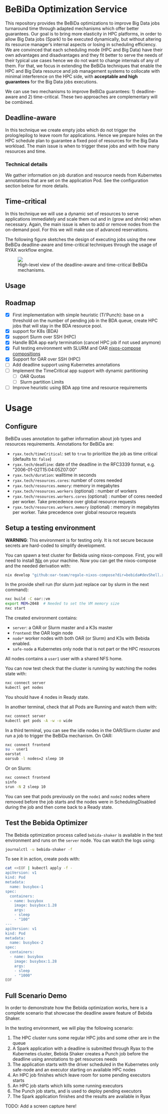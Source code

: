 # BeBiDa Optimization Service

This repository provides the BeBiDa optimizations to improve Big Data jobs turnaround time through adapted mechanisms which offer better guarantees. Our goal is to bring more elasticity in HPC platforms, in order to allow Big Data jobs (Spark) to be executed dynamically, but without altering its resource manager’s internal aspects or losing in scheduling efficiency. We are convinced that each scheduling mode (HPC and Big Data) have their own advantages and disadvantages and they fit better to serve the needs of their typical use cases hence we do not want to change internals of any of them. For that, we focus in extending the BeBiDa techniques that enable the HPC and Big Data resource and job management systems to collocate with minimal interference on the HPC side, with **acceptable and high guarantees** for the Big Data jobs executions.

We can use two mechanisms to improve BeBiDa guarantees: 1) deadline-aware and 2) time-critical. These two approaches are complementary will be combined.

## Deadline-aware

In this technique we create empty jobs which do not trigger the prolog/epilog to leave room for applications. Hence we prepare holes on the HPC schedule plan to guarantee a fixed pool of resources for the Big Data workload. The main issue is when to trigger these jobs and with how many resources and time. 

### Technical details

We gather information on job duration and resource needs from Kubernetes annotations that are set on the application Pod. See the configuration section below for more details.


## Time-critical

In this technique we will use a dynamic set of resources to serve applications immediately and scale them out and in (grow and shrink) when necessary. Again, the main issue is when to add or remove nodes from the on-demand pool. For this we will make use of advanced reservations.

The following figure sketches the design of executing jobs using the new BeBiDa deadline-aware and time-critical techniques through the usage of RYAX workflow engine.

<!---
![BeBiDa optimizations 1{caption=High-level view of the deadline-aware and time-critical BeBiDa mechanisms.}](./figureBOS.png?raw=true)
-->

<figure>
  <img
  src="./figureBOS.png">
  <figcaption>High-level view of the deadline-aware and time-critical BeBiDa mechanisms.</figcaption>
</figure>



## Usage

## Roadmap

- [X] First implementation with simple heuristic (Ti'Punch):
    base on a threshold on the number of pending job in the BDA queue, create
    HPC jobs that will stay in the BDA resource pool.
- [X] support for K8s (BDA)
- [X] support Slurm over SSH (HPC)
- [X] Handle BDA app early termination (cancel HPC job if not used anymore)
- [X] Full testing environment with SLURM and OAR [nixos-compose compositions](https://github.com/oar-team/regale-nixos-compose/tree/main/bebida)
- [X] Support for OAR over SSH (HPC)
- [ ] Add deadline support using Kubernetes annotations
- [ ] Implement the TimeCritical app support with dynamic partitioning
  - [ ] OAR Quotas
  - [ ] Slurm partition Limits
- [ ] Improve heuristic using BDA app time and resource requirements

# Usage

## Configure

BeBiDa uses annotation to gather information about job types and resources requirements. Annotations for BeBiDa are:

* `ryax.tech/timeCritical`: set to `true` to prioritize the job as time critical (defaults to: `false`)
* `ryax.tech/deadline`: date of the deadline in the RFC3339 format, e.g. "2006-01-02T15:04:05Z07:00"
* `ryax.tech/duration`: walltime in seconds​
* `ryax.tech/resources.cores`: number of cores needed
* `ryax.tech/resources.memory`​: memory in megabytes
* `ryax.tech/resources.workers` (optional) ​: number of workers
* `ryax.tech/resources.workers.cores`  (optional) : number of cores needed per worker. Take precedence over global resource requests
* `ryax.tech/resources.workers.memory`​ (optional) : memory in megabytes per worker. Take precedence over global resource requests

## Setup a testing environment

**WARNING**: This environment is for testing only. It is not secure because
secrets are hard-coded to simplify development.

You can spawn a test cluster for Bebida using nixos-compose. First, you will need to install [Nix](https://github.com/DeterminateSystems/nix-installer) on your machine. Now you can get the nixos-compose and the needed derivation with:
```sh
nix develop "github:oar-team/regale-nixos-compose?dir=bebida#devShell.x86_64-linux"
```

In the provide shell run  (for slurm just replace oar by slurm in the next command):
```sh
nxc build -C oar::vm
export MEM=2048  # Needed to set the VM memory size
nxc start
```

The created environment contains:

* `server`: a OAR or Slurm master and a K3s master
* `frontend`: the OAR login node
* `node*` worker nodes with both OAR (or Slurm) and K3s with Bebida enabled.
* `safe-node` a Kubernetes only node that is not part or the HPC resources

All nodes contains a `user1` user with a shared NFS home.

You can now test check that the cluster is running by watching the nodes state with:
```sh
nxc connect server
kubectl get nodes
```
You should have 4 nodes in Ready state.

In another terminal, check that all Pods are Running and watch them with:
```sh
nxc connect server
kubectl get pods -A -w -o wide
```

In a third terminal, you can see the idle nodes in the OAR/Slurm cluster and run a job to trigger the BeBiDa mechanism.
On OAR:
```sh
nxc connect frontend
su - user1
oarstat
oarsub -l nodes=2 sleep 10
```

Or on Slurm:
```sh
nxc connect frontend
sinfo
srun -N 2 sleep 10
```

You can see that pods previously on the `node1` and `node2` nodes where removed before the job starts and the nodes were in SchedulingDisabled during the job and then come back to a Ready state.

## Test the Bebida Optimizer

The Bebida optimization process called `bebida-shaker` is available in the test
environment and runs on the `server` node. You can watch the logs using:
```sh
journalctl -u bebida-shaker -f
```

To see it in action, create pods with:
```sh
cat <<EOF | kubectl apply -f -
apiVersion: v1
kind: Pod
metadata:
  name: busybox-1
spec:
  containers:
  - name: busybox
    image: busybox:1.28
    args:
    - sleep
    - "100"
---
apiVersion: v1
kind: Pod
metadata:
  name: busybox-2
spec:
  containers:
  - name: busybox
    image: busybox:1.28
    args:
    - sleep
    - "1000"
EOF
```

## Full Scenario Demo

In order to demonstrate how the Bebida optimization works, here is a complete scenario that showcase the deadline aware feature of Bebida Shaker.

In the testing environment, we will play the following scenario:

1. The HPC cluster runs some regular HPC jobs and some other are in the queue
2. A Spark application with a deadline is submitted through Ryax to the Kubernetes cluster, Bebida Shaker creates a Punch job before the deadline using annotations to get resources needs
3. The application starts with the driver scheduled in the Kubernetes only safe-node and an executor starting on available HPC nodes
4. An HPC job finishes which leave room for some pending executors starts
5. An HPC job starts which kills some running executors
6. The Punch job starts, and is used to deploy pending executors
7. The Spark application finishes and the results are available in Ryax

TODO: Add a screen capture here!
